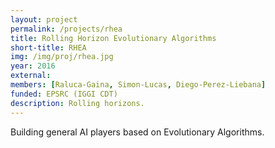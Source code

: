 ```yaml
---
layout: project
permalink: /projects/rhea
title: Rolling Horizon Evolutionary Algorithms
short-title: RHEA
img: /img/proj/rhea.jpg
year: 2016
external:
members: [Raluca-Gaina, Simon-Lucas, Diego-Perez-Liebana]
funded: EPSRC (IGGI CDT)
description: Rolling horizons.
---
```


Building general AI players based on Evolutionary Algorithms.